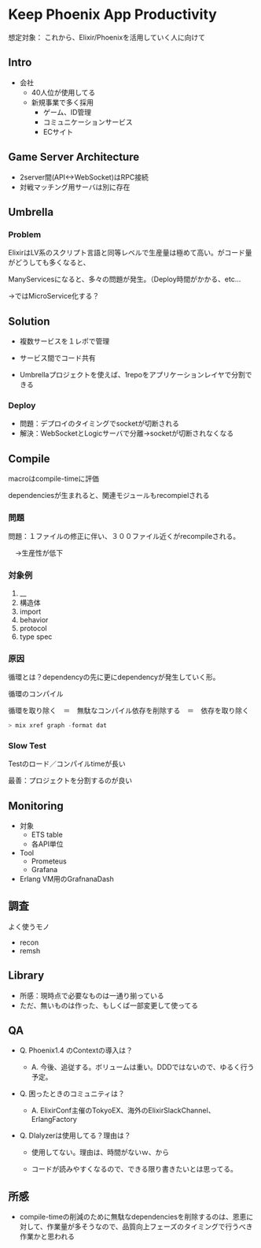 # Keep Phoenix App Productivity

想定対象： これから、Elixir/Phoenixを活用していく人に向けて

## Intro 

- 会社
  - 40人位が使用してる
  - 新規事業で多く採用
    - ゲーム、ID管理
    - コミュニケーションサービス
    - ECサイト



## Game Server Architecture

- 2server間(API<->WebSocket)はRPC接続
- 対戦マッチング用サーバは別に存在



## Umbrella

### Problem

ElixirはLV系のスクリプト言語と同等レベルで生産量は極めて高い。がコード量がどうしても多くなると、

ManyServicesになると、多々の問題が発生。（Deploy時間がかかる、etc...

→ではMicroService化する？



## Solution

- 複数サービスを１レポで管理
- サービス間でコード共有

- Umbrellaプロジェクトを使えば、1repoをアプリケーションレイヤで分割できる

### Deploy

- 問題：デプロイのタイミングでsocketが切断される
- 解決：WebSocketとLogicサーバで分離→socketが切断されなくなる



## Compile

macroはcompile-timeに評価

dependenciesが生まれると、関連モジュールもrecompielされる

### 問題

問題：１ファイルの修正に伴い、３００ファイル近くがrecompileされる。

　→生産性が低下

### 対象例

1. __
2. 構造体
3. import
4. behavior
5. protocol
6. type spec



### 原因

循環とは？dependencyの先に更にdependencyが発生していく形。

循環のコンパイル

循環を取り除く　＝　無駄なコンパイル依存を削除する　＝　依存を取り除く

``` elixir
> mix xref graph -format dat
```



### Slow Test

Testのロード／コンパイルtimeが長い

最善：プロジェクトを分割するのが良い



## Monitoring

- 対象
  - ETS table
  - 各API単位
- Tool
  - Prometeus
  - Grafana
- Erlang VM用のGrafnanaDash



## 調査

よく使うモノ

- recon
- remsh

## Library

- 所感：現時点で必要なものは一通り揃っている
- ただ、無いものは作った、もしくば一部変更して使ってる



## QA

- Q. Phoenix1.4 のContextの導入は？

  - A. 今後、追従する。ボリュームは重い。DDDではないので、ゆるく行う予定。

- Q. 困ったときのコミュニティは？

  - A. ElixirConf主催のTokyoEX、海外のElixirSlackChannel、ErlangFactory

- Q. DIalyzerは使用してる？理由は？

  - 使用してない。理由は、時間がないｗ、から

  - コードが読みやすくなるので、できる限り書きたいとは思ってる。

    



## 所感

- compile-timeの削減のために無駄なdependenciesを削除するのは、恩恵に対して、作業量が多そうなので、品質向上フェーズのタイミングで行うべき作業かと思われる
